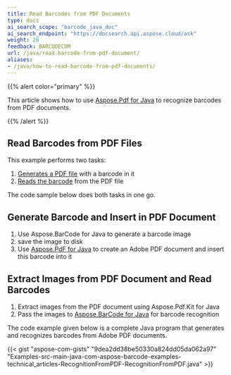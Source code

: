 ```yaml
---
title: Read Barcodes from PDF Documents
type: docs
ai_search_scope: "barcode_java_doc"
ai_search_endpoint: "https://docsearch.api.aspose.cloud/ask"
weight: 20
feedback: BARCODECOM
url: /java/read-barcode-from-pdf-document/
aliases:
- /java/how-to-read-barcode-from-pdf-documents/
---
```


{{% alert color="primary" %}} 

This article shows how to use [Aspose.Pdf for Java](http://www.aspose.com/products/pdf) to recognize barcodes from PDF documents.

{{% /alert %}} 

## **Read Barcodes from PDF Files**
This example performs two tasks:

1. [Generates a PDF file](/barcode/java/how-to-read-barcode-from-pdf-documents/) with a barcode in it
1. [Reads the barcode](/barcode/java/how-to-read-barcode-from-pdf-documents/) from the PDF file

The code sample below does both tasks in one go.

## **Generate Barcode and Insert in PDF Document**
1. Use Aspose.BarCode for Java to generate a barcode image
1. save the image to disk
1. Use [Aspose.PdF for Java](http://www.aspose.com/community/files/72/java-components/aspose.pdf-for-java/default.aspx) to create an Adobe PDF document and insert this barcode into it

## **Extract Images from PDF Document and Read Barcodes**
1. Extract images from the PDF document using Aspose.Pdf.Kit for Java
1. Pass the images to [Aspose.BarCode for Java](http://www.aspose.com/community/files/72/java-components/aspose.barcode-for-java/default.aspx) for barcode recognition

The code example given below is a complete Java program that generates and recognizes barcodes from Adobe PDF documents.

{{< gist "aspose-com-gists" "9dea2dd38be50330a824dd05da062a97" "Examples-src-main-java-com-aspose-barcode-examples-technical_articles-RecognitionFromPDF-RecognitionFromPDF.java" >}}
